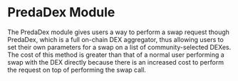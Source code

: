 # PredaDex Module

The PredaDex module gives users a way to perform a swap request though PredaDex, which is a full on-chain DEX aggregator, thus allowing users to set their own parameters for a swap on a list of community-selected DEXes. The cost of this method is greater than that of a normal user performing a swap with the DEX directly because there is an increased cost to perform the request on top of performing the swap call.